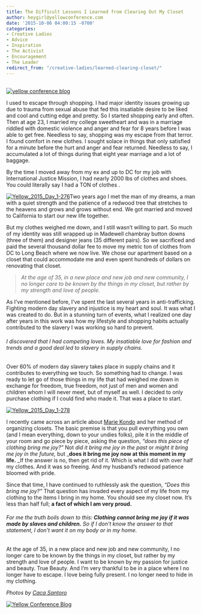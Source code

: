 ```yaml
---
title: The Difficult Lessons I Learned from Clearing Out My Closet
author: heygirl@yellowconference.com
date: '2015-10-06 04:00:15 -0700'
categories:
- Creative Ladies
- Advice
- Inspiration
- The Activist
- Encouragement
- The Leader
redirect_from: "/creative-ladies/learned-clearing-closet/"
---
```


[  
](http://yellowconference.com/wp-content/uploads/2015/09/johanna2.jpg)[![yellow conference blog](http://yellowconference.com/wp-content/uploads/2015/10/Yellow_2015_Day_1-281-copy.jpg)](http://yellowconference.com/wp-content/uploads/2015/10/Yellow_2015_Day_1-281-copy.jpg)

I used to escape through shopping. I had major identity issues growing up due to trauma from sexual abuse that fed this insatiable desire to be liked and cool and cutting edge and pretty. So I started shopping early and often. Then at age 23, I married my college sweetheart and was in a marriage riddled with domestic violence and anger and fear for 8 years before I was able to get free. Needless to say, shopping was my escape from that terror. I found comfort in new clothes. I sought solace in things that only satisfied for a minute before the hurt and anger and fear returned. Needless to say, I accumulated a lot of things during that eight year marriage and a lot of baggage.

By the time I moved away from my ex and up to DC for my job with International Justice Mission, I had nearly 2000 lbs of clothes and shoes. You could literally say I had a TON of clothes .

[![Yellow_2015_Day_1-276](http://yellowconference.com/wp-content/uploads/2015/10/Yellow_2015_Day_1-276.jpg)](http://yellowconference.com/wp-content/uploads/2015/10/Yellow_2015_Day_1-276.jpg)Two years ago I met the man of my dreams, a man with a quiet strength and the patience of a redwood tree that stretches to the heavens and grows and grows without end. We got married and moved to California to start our new life together.

But my clothes weighed me down, and I still wasn’t willing to part. So much of my identity was still wrapped up in Madewell chambray button downs (three of them) and designer jeans (35 different pairs). So we sacrificed and paid the several thousand dollar fee to move my metric ton of clothes from DC to Long Beach where we now live. We chose our apartment based on a closet that could accommodate me and even spent hundreds of dollars on renovating that closet.

> _At the age of 35, in a new place and new job and new community, I no longer care to be known by the things in my closet, but rather by my strength and love of people._

As I’ve mentioned before, I’ve spent the last several years in anti-trafficking. Fighting modern day slavery and injustice is my heart and soul. It was what I was created to do. But in a stunning turn of events, what I realized one day after years in this work was how my lifestyle and shopping habits actually contributed to the slavery I was working so hard to prevent.

###### I discovered that I had competing loves. My insatiable love for fashion and trends and a good deal led to slavery in supply chains.

Over 60% of modern day slavery takes place in supply chains and it contributes to everything we touch. So something had to change. I was ready to let go of those things in my life that had weighed me down in exchange for freedom, true freedom, not just of men and women and children whom I will never meet, but of myself as well. I decided to only purchase clothing if I could find who made it. That was a place to start.

[![Yellow_2015_Day_1-278](http://yellowconference.com/wp-content/uploads/2015/10/Yellow_2015_Day_1-278.jpg)](http://yellowconference.com/wp-content/uploads/2015/10/Yellow_2015_Day_1-278.jpg)

I recently came across an article about [Marie Kondo](http://tidyingup.com/) and her method of organizing closets. The basic premise is that you pull everything you own (and I mean everything, down to your undies folks), pile it in the middle of your room and go piece by piece, asking the question, _“does this piece of clothing bring me joy?”_ Not _did it bring me joy in the past_ or _might it bring me joy in the future,_ but _**does it bring me joy now at this moment in my life.** _If the answer is no, then get rid of it. Which is what I did with over half my clothes. And it was so freeing. And my husband’s redwood patience bloomed with pride.

Since that time, I have continued to ruthlessly ask the question, _“Does this bring me joy?”_ That question has invaded every aspect of my life from my clothing to the items I bring in my home. You should see my closet now. It’s less than half full; **a fact of which I am very proud.**

###### For me the truth boils down to this: **Clothing cannot bring me joy if it was made by slaves and children.** So if I don’t know the answer to that statement, I don’t want it on my body or in my home.

At the age of 35, in a new place and new job and new community, I no longer care to be known by the things in my closet, but rather by my strength and love of people. I want to be known by my passion for justice and beauty. True Beauty. And I’m very thankful to be in a place where I no longer have to escape. I love being fully present. I no longer need to hide in my clothing.

_Photos by [Caca Santoro](http://cacasantoro.com/)_

[![Yellow Conference Blog](http://yellowconference.com/wp-content/uploads/2015/10/johannabio1.jpg)](https://instagram.com/johannatropiano/)
